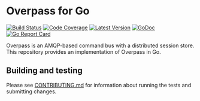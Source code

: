 # Overpass for Go

[![Build Status](http://img.shields.io/travis/over-pass/overpass-go/master.svg?style=flat-square)](https://travis-ci.org/over-pass/overpass-go)
[![Code Coverage](https://img.shields.io/codecov/c/github/over-pass/overpass-go/master.svg?style=flat-square)](https://codecov.io/github/over-pass/overpass-go)
[![Latest Version](https://img.shields.io/github/tag/over-pass/overpass-go.svg?style=flat-square&label=semver)](https://semver.org)
[![GoDoc](https://godoc.org/github.com/over-pass/overpass-go?status.svg)](https://godoc.org/github.com/over-pass/overpass-go/src/overpass)
[![Go Report Card](https://goreportcard.com/badge/github.com/over-pass/overpass-go)](https://goreportcard.com/report/github.com/over-pass/overpass-go)

Overpass is an AMQP-based command bus with a distributed session store. This
repository provides an implementation of Overpass in Go.

## Building and testing

Please see [CONTRIBUTING.md](.github/CONTRIBUTING.md) for information about
running the tests and submitting changes.
